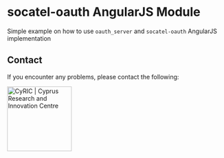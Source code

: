 # **socatel-oauth AngularJS Module**

Simple example on how to use `oauth_server` and `socatel-oauth` AngularJS implementation


## **Contact**
If you encounter any problems, please contact the following:

[<img src="https://www.cyric.eu/wp-content/uploads/2017/04/cyric_logo_2017.svg" alt="CyRIC | Cyprus Research and Innovation Centre" width="150" />](mailto:info@cyric.eu)
